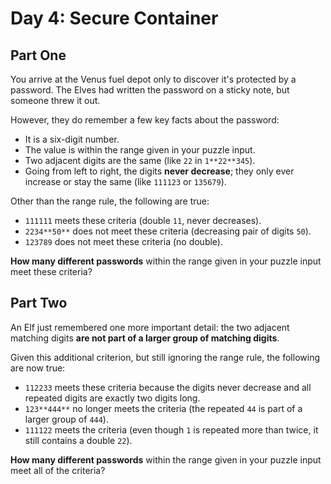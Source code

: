 # Day 4: Secure Container

## Part One

You arrive at the Venus fuel depot only to discover it's protected by a password. The Elves had written the password on a sticky note, but someone threw it out.

However, they do remember a few key facts about the password:

-   It is a six-digit number.
-   The value is within the range given in your puzzle input.
-   Two adjacent digits are the same (like `22` in `1**22**345`).
-   Going from left to right, the digits **never decrease**; they only ever increase or stay the same (like `111123` or `135679`).

Other than the range rule, the following are true:

-   `111111` meets these criteria (double `11`, never decreases).
-   `2234**50**` does not meet these criteria (decreasing pair of digits `50`).
-   `123789` does not meet these criteria (no double).

**How many different passwords** within the range given in your puzzle input meet these criteria?

## Part Two

An Elf just remembered one more important detail: the two adjacent matching digits **are not part of a larger group of matching digits**.

Given this additional criterion, but still ignoring the range rule, the following are now true:

-   `112233` meets these criteria because the digits never decrease and all repeated digits are exactly two digits long.
-   `123**444**` no longer meets the criteria (the repeated `44` is part of a larger group of `444`).
-   `111122` meets the criteria (even though `1` is repeated more than twice, it still contains a double `22`).

**How many different passwords** within the range given in your puzzle input meet all of the criteria?
